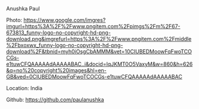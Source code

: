 Anushka Paul

Photo: https://www.google.com/imgres?imgurl=https%3A%2F%2Fwww.pngitem.com%2Fpimgs%2Fm%2F67-673813_funny-logo-no-copyright-hd-png-download.png&imgrefurl=https%3A%2F%2Fwww.pngitem.com%2Fmiddle%2Fbxoxwx_funny-logo-no-copyright-hd-png-download%2F&tbnid=myh0iOsgCbAMMM&vet=10CIUBEDMoowFqFwoTCOCGs-e1tuwCFQAAAAAdAAAAABAC..i&docid=IqJKMT0O5VaxyM&w=860&h=626&q=no%20copyright%20images&hl=en-GB&ved=0CIUBEDMoowFqFwoTCOCGs-e1tuwCFQAAAAAdAAAAABAC

Location: India

Github: https://github.com/paulanushka
